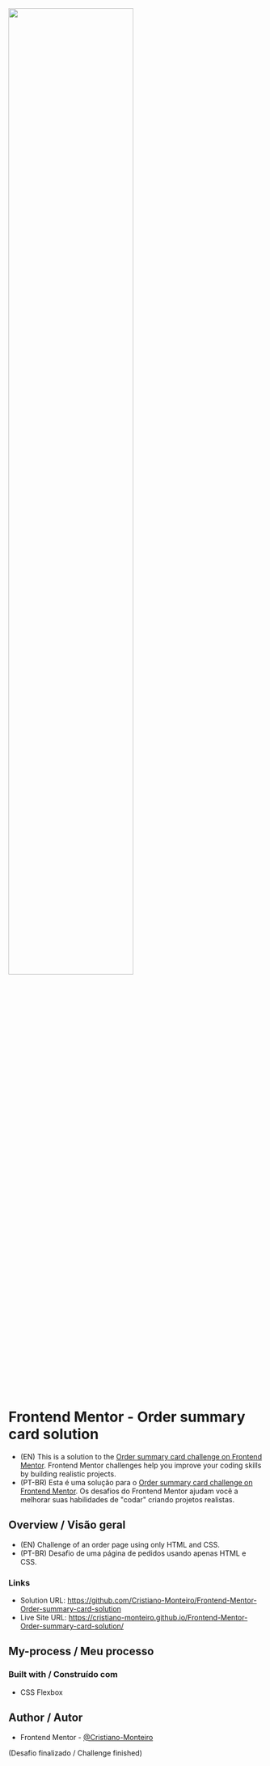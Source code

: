 <div>
    <img src="https://user-images.githubusercontent.com/91402144/148314395-23dfbf37-2921-424d-8ec9-d99c457b4cd8.png" width="70%">
</div>

# Frontend Mentor - Order summary card solution
- (EN) This is a solution to the [Order summary card challenge on Frontend Mentor](https://www.frontendmentor.io/challenges/order-summary-component-QlPmajDUj). Frontend Mentor challenges help you improve your coding skills by building realistic projects. 
- (PT-BR) Esta é uma solução para o [Order summary card challenge on Frontend Mentor](https://www.frontendmentor.io/challenges/order-summary-component-QlPmajDUj). Os desafios do Frontend Mentor ajudam você a melhorar suas habilidades de "codar" criando projetos realistas.

## Overview / Visão geral
- (EN) Challenge of an order page using only HTML and CSS.
- (PT-BR) Desafio de uma página de pedidos usando apenas HTML e CSS.

### Links
- Solution URL: https://github.com/Cristiano-Monteiro/Frontend-Mentor-Order-summary-card-solution
- Live Site URL: https://cristiano-monteiro.github.io/Frontend-Mentor-Order-summary-card-solution/

## My-process / Meu processo
### Built with / Construído com
- CSS Flexbox

## Author / Autor
- Frontend Mentor - [@Cristiano-Monteiro](https://www.frontendmentor.io/profile/Cristiano-Monteiro)

(Desafio finalizado / Challenge finished)
